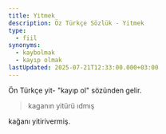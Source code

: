 ```yaml
---
title: Yitmek
description: Öz Türkçe Sözlük - Yitmek
type:
  - fiil
synonyms:
  - kaybolmak
  - kayıp olmak
lastUpdated: 2025-07-21T12:33:00.000+03:00
---
```

Ön Türkçe yit- "kayıp ol" sözünden gelir.

> kaganın yitürü ıdmış

kağanı yitirivermiş.
